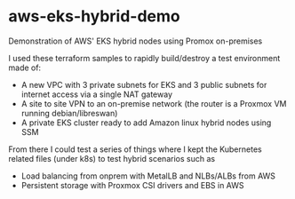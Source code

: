 # aws-eks-hybrid-demo
Demonstration of AWS' EKS hybrid nodes using Promox on-premises

I used these terraform samples to rapidly build/destroy a test environment made of:
* A new VPC with 3 private subnets for EKS and 3 public subnets for internet access via a single NAT gateway
* A site to site VPN to an on-premise network (the router is a Proxmox VM running debian/libreswan)
* A private EKS cluster ready to add Amazon linux hybrid nodes using SSM

From there I could test a series of things where I kept the Kubernetes related files (under k8s) to test hybrid scenarios such as
* Load balancing from onprem with MetalLB and NLBs/ALBs from AWS
* Persistent storage with Proxmox CSI drivers and EBS in AWS



